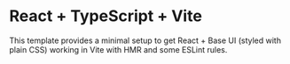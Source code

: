 # React + TypeScript + Vite

This template provides a minimal setup to get React + Base UI (styled with plain CSS) working in Vite with HMR and some ESLint rules.
